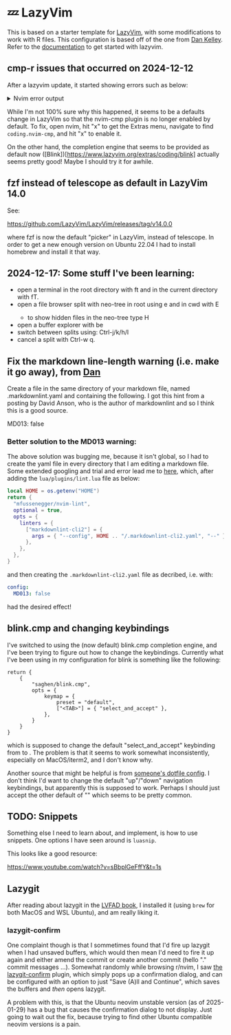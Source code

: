 # 💤 LazyVim

This is based on a starter template for [LazyVim](https://github.com/LazyVim/LazyVim), with some modifications to work with R files. This configuration is based off of the one from [Dan Kelley](https://github.com/dankelley/nvim.git). Refer to the [documentation](https://lazyvim.github.io/installation) to get started with lazyvim.

## cmp-r issues that occurred on 2024-12-12

After a lazyvim update, it started showing errors such as below:
<details>
  <summary>Nvim error output</summary>
Failed to source `/home/richardsc/.local/share/nvim/lazy/cmp-r/after/plugin/cmp_r.lua`

vim/_editor.lua:0: /home/richardsc/.config/nvim/init.lua..nvim_exec2() called at /home/richardsc/.config/nvim/init.
lua:0../home/richardsc/.local/share/nvim/lazy/cmp-r/after/plugin/cmp_r.lua: Vim(source):E5113: Error while calling
lua chunk: ...rdsc/.local/share/nvim/lazy/cmp-r/after/plugin/cmp_r.lua:1: module 'cmp' not found:
^Ino field package.preload['cmp']
^Icache_loader: module 'cmp' not found
^Icache_loader_lib: module 'cmp' not found
^Ino file './cmp.lua'
^Ino file '/usr/share/luajit-2.1.0-beta3/cmp.lua'
^Ino file '/usr/local/share/lua/5.1/cmp.lua'
^Ino file '/usr/local/share/lua/5.1/cmp/init.lua'
^Ino file '/usr/share/lua/5.1/cmp.lua'
^Ino file '/usr/share/lua/5.1/cmp/init.lua'
^Ino file './cmp.so'
^Ino file '/usr/local/lib/lua/5.1/cmp.so'
^Ino file '/usr/lib/x86_64-linux-gnu/lua/5.1/cmp.so'
^Ino file '/usr/local/lib/lua/5.1/loadall.so'
stack traceback:
^I[C]: in function 'require'
^I...rdsc/.local/share/nvim/lazy/cmp-r/after/plugin/cmp_r.lua:1: in main chunk
^I[C]: in function 'nvim_exec2'
^Ivim/_editor.lua: in function 'cmd'
^I...local/share/nvim/lazy/lazy.nvim/lua/lazy/core/loader.lua:510: in function <...local/share/nvim/lazy/lazy.nvim/
lua/lazy/core/loader.lua:509>
^I[C]: in function 'xpcall'
^I.../.local/share/nvim/lazy/lazy.nvim/lua/lazy/core/util.lua:135: in function 'try'
^I...local/share/nvim/lazy/lazy.nvim/lua/lazy/core/loader.lua:509: in function 'source'
^I...local/share/nvim/lazy/lazy.nvim/lua/lazy/core/loader.lua:457: in function 'source_runtime'
^I...local/share/nvim/lazy/lazy.nvim/lua/lazy/core/loader.lua:150: in function 'startup'
^I...ardsc/.local/share/nvim/lazy/lazy.nvim/lua/lazy/init.lua:112: in function 'setup'
^I/home/richardsc/.config/nvim/lua/config/lazy.lua:17: in main chunk
^I[C]: in function 'require'
^I/home/richardsc/.config/nvim/init.lua:2: in main chunk

stacktrace:
- vim/_editor.lua:0 _in_ **cmd**
- lua/config/lazy.lua:17
- init.lua:2
</details>

While I'm not 100% sure why this happened, it seems to be a defaults change in LazyVim so that the nvim-cmp plugin is no longer enabled by default. To fix, open nvim, hit "x" to get the Extras menu, navigate to find `coding.nvim-cmp`, and hit "x" to enable it.

On the other hand, the completion engine that seems to be provided as default now ([Blink])[https://www.lazyvim.org/extras/coding/blink] actually seems pretty good! Maybe I should try it for awhile.

## fzf instead of telescope as default in LazyVim 14.0

See:

https://github.com/LazyVim/LazyVim/releases/tag/v14.0.0

where fzf is now the default "picker" in LazyVim, instead of telescope. In order to get a new enough version on Ubuntu 22.04 I had to install homebrew and install it that way.

## 2024-12-17: Some stuff I've been learning:

* open a terminal in the root directory with <leader>ft and in the current directory with <leader>fT.
* open a file browser split with neo-tree in root using <leader>e and in cwd with <leader>E
  - to show hidden files in the neo-tree type H
* open a buffer explorer with <leader>be
* switch between splits using: Ctrl-j/k/h/l
* cancel a split with Ctrl-w q.

## Fix the markdown line-length warning (i.e. make it go away), from [Dan](github.com/dankelley/nvim.git)

Create a file in the same directory of your markdown file, named .markdownlint.yaml and containing the following. I got this hint from a posting by David Anson, who is the author of markdownlint and so I think this is a good source.

MD013: false

### Better solution to the MD013 warning:

The above solution was bugging me, because it isn't global, so I had to create the yaml file in every directory that I am editing a markdown file. Some extended googling and trial and error lead me to [here](https://github.com/LazyVim/LazyVim/discussions/4094#discussioncomment-10178217), which, after adding the `lua/plugins/lint.lua` file as below:

```lua
local HOME = os.getenv("HOME")
return {
  "mfussenegger/nvim-lint",
  optional = true,
  opts = {
    linters = {
      ["markdownlint-cli2"] = {
        args = { "--config", HOME .. "/.markdownlint-cli2.yaml", "--" },
      },
    },
  },
}
```
and then creating the `.markdownlint-cli2.yaml` file as decribed, i.e. with:
```yaml
config:
  MD013: false
```
had the desired effect!

## blink.cmp and changing keybindings

I've switched to using the (now default) blink.cmp completion engine, and I've been trying to figure out how to change the keybindings. Currently what I've been using in my configuration for blink is something like the following:
```{lua}
return {
    {
        "saghen/blink.cmp",
        opts = {
            keymap = {
                preset = "default",
                ["<TAB>"] = { "select_and_accept" },
            },
        }
    }
}
```
which is supposed to change the default "select_and_accept" keybinding from <CR> to <TAB>. The problem is that it seems to work somewhat inconsistently, especially on MacOS/iterm2, and I don't know why.

Another source that might be helpful is from [someone's dotfile config](https://github.com/garlicbreadcleric/nvim-config/blob/12460a0a84a533d14e5489dfa2f5d3d8346e7923/lua/features/completion.lua#L5). I don't think I'd want to change the default "up"/"down" navigation keybindings, but apparently this is supposed to work. Perhaps I should just accept the other default of "<c-y>" which seems to be pretty common.

## TODO: Snippets

Something else I need to learn about, and implement, is how to use snippets. One options I have seen around is `luasnip`.

This looks like a good resource:

https://www.youtube.com/watch?v=sBbplGeFffY&t=1s

## Lazygit

After reading about lazygit in the [LVFAD book](https://lazyvim-ambitious-devs.phillips.codes/), I installed it (using `brew` for both MacOS and WSL Ubuntu), and am really liking it. 

### lazygit-confirm

One complaint though is that I sommetimes found that I'd fire up lazygit when I had unsaved buffers, which would then mean I'd need to fire it up again and either amend the commit or create another commit (hello "." commit messages ...). Somewhat randomly while browsing r/nvim, I saw [the lazygit-confirm](https://github.com/thelastpsion/lazygit-confirm.nvim) plugin, which simply pops up a confirmation dialog, and can be configured with an option to just "Save (A)ll and Continue", which saves the buffers and _then_ opens lazygit.

A problem with this, is that the Ubuntu neovim unstable version (as of 2025-01-29) has a bug that causes the confirmation dialog to not display. Just going to wait out the fix, because trying to find other Ubuntu compatible neovim versions is a pain.
